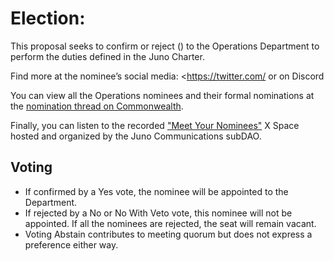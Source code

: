 # <Department Name> Election: <Candidate Name>

This proposal seeks to confirm or reject <Candidate Name> (<Candidate Address>) to the Operations Department to perform the duties defined in the Juno Charter.

Find more at the nominee’s social media: <https://twitter.com/<Candidate Twitter> or _<Candidate Discord>_ on Discord

You can view all the Operations nominees and their formal nominations at the [<Department Name> nomination thread on Commonwealth](<Candidate Nomination URL>).

Finally, you can listen to the recorded ["Meet Your Nominees"](<Twitter Space URL>) X Space hosted and organized by the Juno Communications subDAO.

## Voting

- If confirmed by a Yes vote, the nominee will be appointed to the Department.
- If rejected by a No or No With Veto vote, this nominee will not be appointed. If all the nominees are rejected, the seat will remain vacant.
- Voting Abstain contributes to meeting quorum but does not express a preference either way.
